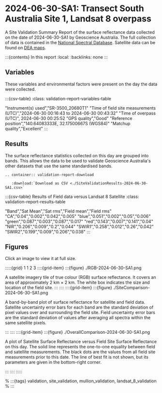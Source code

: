 # 2024-06-30-SA1: Transect South Australia Site 1, Landsat 8 overpass

A Site Validation Summary Report of the surface reflectance data collected on the date of 2024-06-30-SA1 by Geoscience&nbsp;Australia.
The full collection of data is contained in the [National Spectral Database](https://www.dea.ga.gov.au/products/national-spectral-database).
Satellite data can be found on [DEA maps](https://maps.dea.ga.gov.au/).

:::{contents} In this report
:local:
:backlinks: none
:::

## Variables

These variables and environmental factors were present on the day the data were collected.

:::{csv-table}
:class: validation-report-variables-table

"Instrument(s) used","SR-3500_20680T1"
"Time of field site measurements (UTC)","2024-06-30 00:16:43 to 2024-06-30 00:43:32"
"Time of overpass (UTC)", 2024-06-30 00:25:52
"GPS quality","Good"
"Reference position","140.64083333E, 32.17500667S (WGS84)"
"Matchup quality","Excellent"
:::

## Results

The surface reflectance statistics collected on this day are grouped into bands.
This allows the data to be used to validate Geoscience Australia's other datasets that use the same standardised bands.

```{eval-rst}
.. container:: validation-report-download

   :download:`Download as CSV <./SiteValidationResults-2024-06-30-SA1.csv>`
```

:::{csv-table} Results of Field data versus Landsat 8 Satellite
:class: validation-report-results-table

"Band","Sat Mean","Sat rms","Field mean","Field rms"
"CA","0.04","0.002","0.042","0.005"
"blue","0.051","0.002","0.05","0.006"
"green","0.087","0.003","0.087","0.017"
"red","0.143","0.007","0.141","0.04"
"NIR","0.206","0.009","0.2","0.044"
"SWIR1","0.258","0.012","0.26","0.042"
"SWIR2","0.199","0.009","0.206","0.038"
:::

## Figures

Click an image to view it at full size.

:::::{grid} 1 1 2 3
::::{grid-item}
:::{figure} ./RGB-2024-06-30-SA1.png

A satellite imagery tile of true colour (RGB) surface reflectance.
It covers an area of approximately 2&nbsp;km &times; 2&nbsp;km.
The white box indicates the size and location
of the field site.
:::
::::
::::{grid-item}
:::{figure} ./SiteComparison-2024-06-30-SA1.png

A band-by-band plot of surface reflectance for satellite and field data.
Satellite uncertainty error bars for each band are the standard deviation
of pixel values over and surrounding the field site.
Field uncertainty error bars are the standard deviation of values after
averaging all spectra within the same satellite pixels.

:::
::::
::::{grid-item}
:::{figure} ./OverallComparison-2024-06-30-SA1.png

A plot of Satellite Surface Reflectance versus Field Site Surface Reflectance on this day.
The solid line represents the one-to-one equality between field and satellite measurements.
The black dots are the values from all field site measurements prior to this date.
The line of best fit is not shown, but its parameters are given in the bottom-right corner.

:::
::::
:::::

% :::{tags} validation, site_validation, mullion_validation, landsat_8_validation
% :::
    